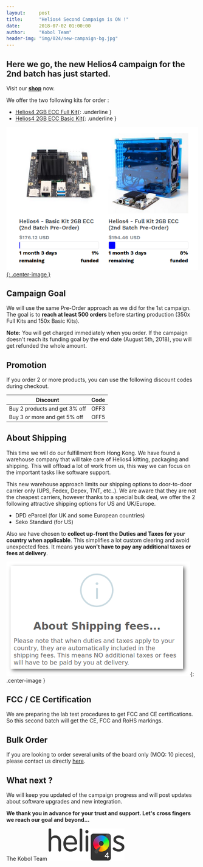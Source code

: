 ```yaml
---
layout:     post
title:      "Helios4 Second Campaign is ON !"
date:       2018-07-02 01:00:00
author:     "Kobol Team"
header-img: "img/024/new-campaign-bg.jpg"
---
```


## Here we go, the new Helios4 campaign for the 2nd batch has just started.

Visit our **[shop](https://shop.kobol.io/)** now.

We offer the two following kits for order :

*  [Helios4 2GB ECC Full Kit](https://shop.kobol.io/products/helios4-full-kit-2gb-ecc-2nd-batch-pre-order){: .underline }
*  [Helios4 2GB ECC Basic Kit](https://shop.kobol.io/products/helios4-basic-kit-2gb-ecc-2nd-batch-pre-order){: .underline }

[![Product collection](/img/024/product-list.png){: .center-image }](https://shop.kobol.io/collections/all)

## Campaign Goal

We will use the same Pre-Order approach as we did for the 1st campaign. The goal is to **reach at least 500 orders** before starting production (350x Full Kits and 150x Basic Kits).

**Note:** You will get charged immediately when you order. If the campaign doesn't reach its funding goal by the end date (August 5th, 2018), you will get refunded the whole amount.

## Promotion

If you order 2 or more products, you can use the following discount codes during checkout.

| Discount                      | Code |
|-------------------------------|------|
| Buy 2 products and get 3% off | OFF3 |
| Buy 3 or more and get 5% off  | OFF5 |

## About Shipping

This time we will do our fulfillment from Hong Kong. We have found a warehouse company that will take care of Helios4 kitting, packaging and shipping. This will offload a lot of work from us, this way we can focus on the important tasks like software support.

This new warehouse approach limits our shipping options to door-to-door carrier only (UPS, Fedex, Depex, TNT, etc..). We are aware that they are not the cheapest carriers, however thanks to a special bulk deal, we offer the 2 following attractive shipping options for US and UK/Europe.
* DPD eParcel (for UK and some European countries)
* Seko Standard (for US)

Also we have chosen to **collect up-front the Duties and Taxes for your country when applicable**. This simplifies a lot custom clearing and avoid unexpected fees. It means **you won't have to pay any additional taxes or fees at delivery**.

![About shiping](/img/024/about-shipping.png){: .center-image }

## FCC / CE Certification

We are preparing the lab test procedures to get FCC and CE certifications. So this second batch will get the CE, FCC and RoHS markings.

## Bulk Order

If you are looking to order several units of the board only (MOQ: 10 pieces), please contact us directly [here](https://shop.kobol.io/pages/contact-us).

## What next ?

We will keep you updated of the campaign progress and will post updates about software upgrades and new integration.

**We thank you in advance for your trust and support. Let's cross fingers we reach our goal and beyond...**

The Kobol Team
[![Logo](/img/024/helios4-logo.png)](https://kobol.io/helios4)
